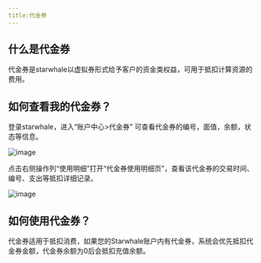 ```yaml
---
title:代金券
---
```


## 什么是代金券

代金券是starwhale以虚拟券形式给予客户的资金类权益，可用于抵扣计算资源的费用。

## 如何查看我的代金券？

登录starwhale，进入“账户中心>代金券” 可查看代金券的编号，面值，余额，状态等信息。

![image](https://starwhale-examples.oss-cn-beijing.aliyuncs.com/docs/account-and-billing/voucher/voucher.jpg)

点击右侧操作列“使用明细”打开“代金券使用明细页”，查看该代金券的交易时间、编号、支出等抵扣详细记录。

![image](https://starwhale-examples.oss-cn-beijing.aliyuncs.com/docs/account-and-billing/voucher/detail.jpg)

## 如何使用代金券？

代金券适用于抵扣消费，如果您的Starwhale账户内有代金券，系统会优先抵扣代金券金额，代金券余额为0后会抵扣充值余额。
